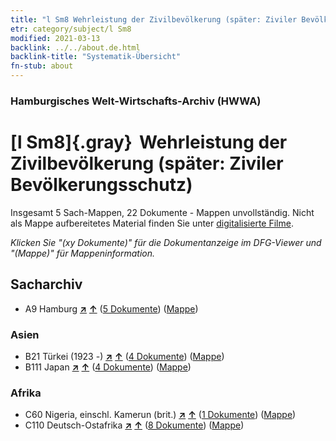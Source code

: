 ```yaml
---
title: "l Sm8 Wehrleistung der Zivilbevölkerung (später: Ziviler Bevölkerungsschutz)"
etr: category/subject/l Sm8
modified: 2021-03-13
backlink: ../../about.de.html
backlink-title: "Systematik-Übersicht"
fn-stub: about
---
```


### Hamburgisches Welt-Wirtschafts-Archiv (HWWA)
# [l Sm8]{.gray}&#8201; Wehrleistung der Zivilbevölkerung (später: Ziviler Bevölkerungsschutz)&#160; 




Insgesamt 5 Sach-Mappen, 22 Dokumente - Mappen unvollständig.
Nicht als Mappe aufbereitetes Material finden Sie unter [digitalisierte Filme](/film/h1_sh).

_Klicken Sie "(xy Dokumente)" für die Dokumentanzeige im DFG-Viewer und "(Mappe)" für Mappeninformation._

## Sacharchiv



- A9 Hamburg [**&nearr;**](../../../geo/i/140905/about.de.html "Hamburg (alle Mappen)") [**&uarr;**](../../../geo/about.de.html#A9 "Ländersystematik") (<a href="https://pm20.zbw.eu/dfgview/sh/140905,144796" title="über: Hamburg : Wehrleistung der Zivilbevölkerung (später: Ziviler Bevölkerungsschutz)" target="_blank">5 Dokumente</a>) ([Mappe](../../../../folder/sh/1409xx/140905/1447xx/144796/about.de.html))

### Asien

- B21 Türkei (1923 -) [**&nearr;**](../../../geo/i/141111/about.de.html "Türkei (1923 -) (alle Mappen)") [**&uarr;**](../../../geo/about.de.html#B21 "Ländersystematik") (<a href="https://pm20.zbw.eu/dfgview/sh/141111,144796" title="über: Türkei (1923 -) : Wehrleistung der Zivilbevölkerung (später: Ziviler Bevölkerungsschutz)" target="_blank">4 Dokumente</a>) ([Mappe](../../../../folder/sh/1411xx/141111/1447xx/144796/about.de.html))
- B111 Japan [**&nearr;**](../../../geo/i/141272/about.de.html "Japan (alle Mappen)") [**&uarr;**](../../../geo/about.de.html#B111 "Ländersystematik") (<a href="https://pm20.zbw.eu/dfgview/sh/141272,144796" title="über: Japan : Wehrleistung der Zivilbevölkerung (später: Ziviler Bevölkerungsschutz)" target="_blank">4 Dokumente</a>) ([Mappe](../../../../folder/sh/1412xx/141272/1447xx/144796/about.de.html))

### Afrika

- C60 Nigeria, einschl. Kamerun (brit.) [**&nearr;**](../../../geo/i/141409/about.de.html "Nigeria, einschl. Kamerun (brit.) (alle Mappen)") [**&uarr;**](../../../geo/about.de.html#C60 "Ländersystematik") (<a href="https://pm20.zbw.eu/dfgview/sh/141409,144796" title="über: Nigeria, einschl. Kamerun (brit.) : Wehrleistung der Zivilbevölkerung (später: Ziviler Bevölkerungsschutz)" target="_blank">1 Dokumente</a>) ([Mappe](../../../../folder/sh/1414xx/141409/1447xx/144796/about.de.html))
- C110 Deutsch-Ostafrika [**&nearr;**](../../../geo/i/141471/about.de.html "Deutsch-Ostafrika (alle Mappen)") [**&uarr;**](../../../geo/about.de.html#C110 "Ländersystematik") (<a href="https://pm20.zbw.eu/dfgview/sh/141471,144796" title="über: Deutsch-Ostafrika : Wehrleistung der Zivilbevölkerung (später: Ziviler Bevölkerungsschutz)" target="_blank">8 Dokumente</a>) ([Mappe](../../../../folder/sh/1414xx/141471/1447xx/144796/about.de.html))


